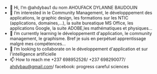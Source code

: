 - 👋 Hi, I’m @ahdybau1 du nom  AHOUFACK DYLANNE BAUDOUIN
- 👀 I’m interested in  le Community Management, le développpement des applications, le graphic design, les formations sur les NTIC (applications, domaines,...), la suite bureatique MS Office, les  applications Google, la suite ADOBE,les mathématiques et physiques...
- 🌱 I’m currently learning le développementt d'application, le community management, le graphisme. Bref je suis en perpétuel apprentissage malgré mes compétences...
- 💞️ I’m looking to collaborate on le développement d'application et sur l'intelligence artificielle
- 📫 How to reach me  +237 698952526/ +237 698290077/ ahdybau@gmail.com/ facebook: progress careful  sciences

<!---

ahdybau1/ahdybau1 is a ✨ special ✨ repository because its `README.md` (this file) appears on your GitHub profile.
You can click the Preview link to take a look at your changes.
--->
